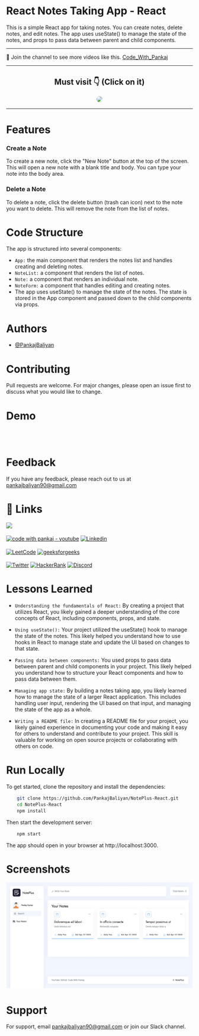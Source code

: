# React Notes Taking App - React

This is a simple React app for taking notes. You can create notes, delete notes, and edit notes. The app uses useState() to manage the state of the notes, and props to pass data between parent and child components.

<hr>

💙 Join the channel to see more videos like this. [Code_With_Pankaj](https://www.youtube.com/c/CodeWithPankaj1?sub_confirmation=1)
<hr>

<div align=center>

## Must visit 👇 (Click on it)

[<img src="https://lh3.googleusercontent.com/3zkP2SYe7yYoKKe47bsNe44yTgb4Ukh__rBbwXwgkjNRe4PykGG409ozBxzxkrubV7zHKjfxq6y9ShogWtMBMPyB3jiNps91LoNH8A=s500" width="150" style="border-radius:10px">](https://www.youtube.com/c/CodeWithPankaj1?sub_confirmation=1)

</div>

<hr>

# Features

### Create a Note
To create a new note, click the "New Note" button at the top of the screen. This will open a new note with a blank title and body. You can type your note into the body area.

### Delete a Note
To delete a note, click the delete button (trash can icon) next to the note you want to delete. This will remove the note from the list of notes.

# Code Structure
The app is structured into several components:

- `App:` the main component that renders the notes list and handles creating and deleting notes.
- `NoteList:` a component that renders the list of notes.
- `Note:` a component that renders an individual note.
- `NoteForm:` a component that handles editing and creating notes.
- The app uses useState() to manage the state of the notes. The state is stored in the App component and passed down to the child components via props.

# Authors

- [@PankajBaliyan](https://www.github.com/pankajbaliyan)


# Contributing

Pull requests are welcome. For major changes, please open an issue first to discuss what you would like to change.


# Demo

<!-- add link -->
<br><br>
<!-- add link  -->


# Feedback

If you have any feedback, please reach out to us at pankajbaliyan90@gmail.com


# 🔗 Links

[<img src="https://www.seekpng.com/png/detail/111-1112824_picture-my-portfolio-logo-png.png" width="150">](https://codewithpankaj.vercel.app)

<a href="https://www.youtube.com/c/codewithpankaj1?sub_confirmation=1" target="blank"><img align="center" src="https://img.shields.io/badge/YouTube-%23FF0000.svg?style=for-the-badge&logo=YouTube&logoColor=white" alt="code with pankaj - youtube" height="40"/></a>
<a href="https://linkedin.com/in/pankaj-kumar-90" target="blank"><img align="center" src="https://img.shields.io/badge/linkedin-%230077B5.svg?style=for-the-badge&logo=linkedin&logoColor=white" alt="Linkedin" height="40"/></a><br><br>
<a href="https://leetcode.com/pankajkumar90/" target="blank"><img align="center" src="https://img.shields.io/badge/LeetCode-000000?style=for-the-badge&logo=LeetCode&logoColor=#d16c06" alt="LeetCode" height="40"/></a>
<a href="https://auth.geeksforgeeks.org/user/im_pankaj/practice/" target="blank"><img align="center" src="https://img.shields.io/badge/GeeksforGeeks-gray?style=for-the-badge&logo=geeksforgeeks&logoColor=35914c" alt="geeksforgeeks" height="40"/></a><br><br>
<a href="https://twitter.com/_pankaj_kumar__" target="blank"><img align="center" src="https://img.shields.io/badge/Twitter-%231DA1F2.svg?style=for-the-badge&logo=Twitter&logoColor=white" alt="Twitter" height="40"/></a>
<a href="https://www.hackerrank.com/pankajbaliyan90" target="blank"><img align="center" src="https://img.shields.io/badge/-Hackerrank-2EC866?style=for-the-badge&logo=HackerRank&logoColor=white" alt="HackerRank" height="40"/></a>
<a href="https://discord.gg/qYz4cYc9zP" target="blank"><img align="center" src="https://img.shields.io/badge/Discord-5865F2?style=for-the-badge&logo=discord&logoColor=white" alt="Discord" height="40"/></a>


# Lessons Learned

- `Understanding the fundamentals of React:` By creating a project that utilizes React, you likely gained a deeper understanding of the core concepts of React, including components, props, and state.

- `Using useState():` Your project utilized the useState() hook to manage the state of the notes. This likely helped you understand how to use hooks in React to manage state and update the UI based on changes to that state.

- `Passing data between components:` You used props to pass data between parent and child components in your project. This likely helped you understand how to structure your React components and how to pass data between them.

- `Managing app state:` By building a notes taking app, you likely learned how to manage the state of a larger React application. This includes handling user input, rendering the UI based on that input, and managing the state of the app as a whole.

- `Writing a README file:` In creating a README file for your project, you likely gained experience in documenting your code and making it easy for others to understand and contribute to your project. This skill is valuable for working on open source projects or collaborating with others on code.
# Run Locally

To get started, clone the repository and install the dependencies:

```bash
    git clone https://github.com/PankajBaliyan/NotePlus-React.git
    cd NotePlus-React
    npm install

```

Then start the development server:

```bash
    npm start
```

The app should open in your browser at http://localhost:3000.


# Screenshots

![App Screenshot](./preview.webp)


# Support

For support, email pankajbaliyan90@gmail.com or join our Slack channel.